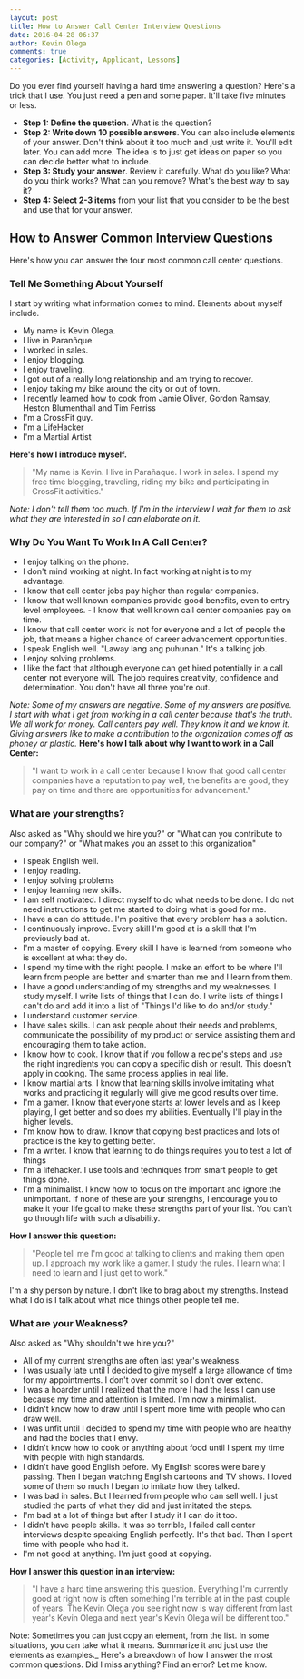 ```yaml
---
layout: post
title: How to Answer Call Center Interview Questions
date: 2016-04-28 06:37
author: Kevin Olega
comments: true
categories: [Activity, Applicant, Lessons]
---
```

Do you ever find yourself having a hard time answering a question? Here's a trick that I use. You just need a pen and some paper. It'll take five minutes or less.

- **Step 1: Define the question**. What is the question?
- **Step 2: Write down 10 possible answers**. You can also include elements of your answer. Don't think about it too much and just write it. You'll edit later. You can add more. The idea is to just get ideas on paper so you can decide better what to include.
- **Step 3: Study your answer**. Review it carefully. What do you like? What do you think works? What can you remove? What's the best way to say it?
- **Step 4: Select 2-3 items** from your list that you consider to be the best and use that for your answer.

## How to Answer Common Interview Questions

Here's how you can answer the four most common call center questions.

### Tell Me Something About Yourself

I start by writing what information comes to mind. Elements about myself include.

- My name is Kevin Olega.
- I live in Paranñque.
- I worked in sales.
- I enjoy blogging.
- I enjoy traveling.
- I got out of a really long relationship and am trying to recover.
- I enjoy taking my bike around the city or out of town.
- I recently learned how to cook from Jamie Oliver, Gordon Ramsay, Heston Blumenthall and Tim Ferriss
- I'm a CrossFit guy.
- I'm a LifeHacker
- I'm a Martial Artist

**Here's how I introduce myself.**

> "My name is Kevin. I live in Parañaque. I work in sales. I spend my free time blogging, traveling, riding my bike and participating in CrossFit activities."

_Note: I don't tell them too much. If I'm in the interview I wait for them to ask what they are interested in so I can elaborate on it._

### Why Do You Want To Work In A Call Center?

- I enjoy talking on the phone.
- I don't mind working at night. In fact working at night is to my advantage.
- I know that call center jobs pay higher than regular companies.
- I know that well known companies provide good benefits, even to entry level employees. - I know that well known call center companies pay on time.
- I know that call center work is not for everyone and a lot of people the job, that means a higher chance of career advancement opportunities.
- I speak English well. "Laway lang ang puhunan." It's a talking job.
- I enjoy solving problems.
- I like the fact that although everyone can get hired potentially in a call center not everyone will. The job requires creativity, confidence and determination. You don't have all three you're out.

_Note: Some of my answers are negative. Some of my answers are positive. I start with what I get from working in a call center because that's the truth. We all work for money. Call centers pay well. They know it and we know it. Giving answers like to make a contribution to the organization comes off as phoney or plastic._ **Here's how I talk about why I want to work in a Call Center:**

> "I want to work in a call center because I know that good call center companies have a reputation to pay well, the benefits are good, they pay on time and there are opportunities for advancement."

### What are your strengths?

Also asked as "Why should we hire you?" or "What can you contribute to our company?" or "What makes you an asset to this organization"

- I speak English well.
- I enjoy reading.
- I enjoy solving problems
- I enjoy learning new skills.
- I am self motivated. I direct myself to do what needs to be done. I do not need instructions to get me started to doing what is good for me.
- I have a can do attitude. I'm positive that every problem has a solution.
- I continuously improve. Every skill I'm good at is a skill that I'm previously bad at.
- I'm a master of copying. Every skill I have is learned from someone who is excellent at what they do.
- I spend my time with the right people. I make an effort to be where I'll learn from people are better and smarter than me and I learn from them.
- I have a good understanding of my strengths and my weaknesses. I study myself. I write lists of things that I can do. I write lists of things I can't do and add it into a list of "Things I'd like to do and/or study."
- I understand customer service.
- I have sales skills. I can ask people about their needs and problems, communicate the possibility of my product or service assisting them and encouraging them to take action.
- I know how to cook. I know that if you follow a recipe's steps and use the right ingredients you can copy a specific dish or result. This doesn't apply in cooking. The same process applies in real life.
- I know martial arts. I know that learning skills involve imitating what works and practicing it regularly will give me good results over time.
- I'm a gamer. I know that everyone starts at lower levels and as I keep playing, I get better and so does my abilities. Eventually I'll play in the higher levels.
- I'm know how to draw. I know that copying best practices and lots of practice is the key to getting better.
- I'm a writer. I know that learning to do things requires you to test a lot of things
- I'm a lifehacker. I use tools and techniques from smart people to get things done.
- I'm a minimalist. I know how to focus on the important and ignore the unimportant. If none of these are your strengths, I encourage you to make it your life goal to make these strengths part of your list. You can't go through life with such a disability.

**How I answer this question:**

> "People tell me I'm good at talking to clients and making them open up. I approach my work like a gamer. I study the rules. I learn what I need to learn and I just get to work."

I'm a shy person by nature. I don't like to brag about my strengths. Instead what I do is I talk about what nice things other people tell me.

### What are your Weakness?

Also asked as "Why shouldn't we hire you?"

- All of my current strengths are often last year's weakness.
- I was usually late until I decided to give myself a large allowance of time for my appointments. I don't over commit so I don't over extend.
- I was a hoarder until I realized that the more I had the less I can use because my time and attention is limited. I'm now a minimalist.
- I didn't know how to draw until I spent more time with people who can draw well.
- I was unfit until I decided to spend my time with people who are healthy and had the bodies that I envy.
- I didn't know how to cook or anything about food until I spent my time with people with high standards.
- I didn't have good English before. My English scores were barely passing. Then I began watching English cartoons and TV shows. I loved some of them so much I began to imitate how they talked.
- I was bad in sales. But I learned from people who can sell well. I just studied the parts of what they did and just imitated the steps.
- I'm bad at a lot of things but after I study it I can do it too.
- I didn't have people skills. It was so terrible, I failed call center interviews despite speaking English perfectly. It's that bad. Then I spent time with people who had it.
- I'm not good at anything. I'm just good at copying.

**How I answer this question in an interview:**

> "I have a hard time answering this question. Everything I'm currently good at right now is often something I'm terrible at in the past couple of years. The Kevin Olega you see right now is way different from last year's Kevin Olega and next year's Kevin Olega will be different too."

Note: Sometimes you can just copy an element, from the list. In some situations, you can take what it means. Summarize it and just use the elements as examples._ Here's a breakdown of how I answer the most common questions. Did I miss anything? Find an error? Let me know.
